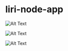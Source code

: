 # liri-node-app

![Alt Text](http://g.recordit.co/NCAzuPXtLe.gif)


![Alt Text](http://g.recordit.co/3f7z3MWNts.gif)


![Alt Text](http://g.recordit.co/TpOkgCkB7H.gif)

